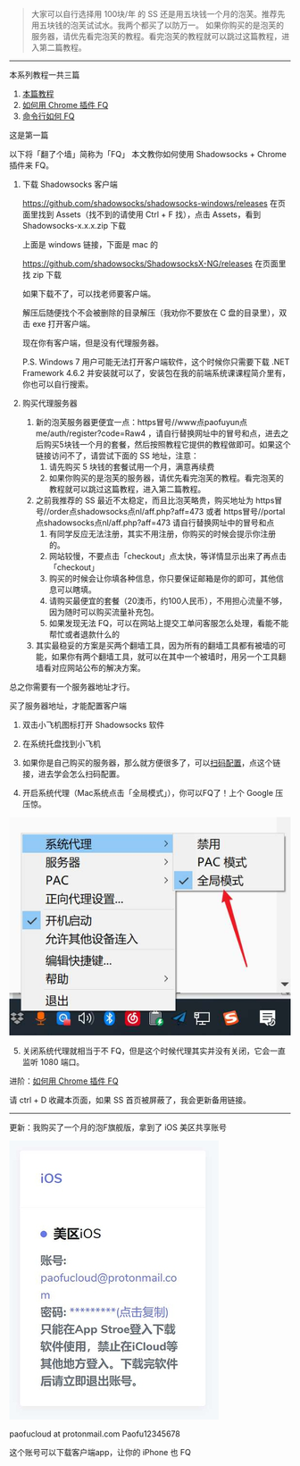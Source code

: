 > 大家可以自行选择用 100块/年 的 SS 还是用五块钱一个月的泡芙。推荐先用五块钱的泡芙试试水。我两个都买了以防万一。
> 如果你购买的是泡芙的服务器，请优先看完泡芙的教程。看完泡芙的教程就可以跳过这篇教程，进入第二篇教程。



---
本系列教程一共三篇

1. [本篇教程](https://github.com/sun-shadow/Surf_the_Internet/blob/master/%E5%85%A5%E9%97%A8%E7%AF%87.md)
2. [如何用 Chrome 插件 FQ](https://github.com/sun-shadow/Surf_the_Internet/blob/master/%E6%8F%92%E4%BB%B6%E7%AF%87.md)
3. [命令行如何 FQ](https://github.com/sun-shadow/Surf_the_Internet/blob/master/%E5%91%BD%E4%BB%A4%E8%A1%8C%E7%AF%87.md)

这是第一篇


以下将「翻了个墙」简称为「FQ」
本文教你如何使用 Shadowsocks + Chrome 插件来 FQ。

1. 下载 Shadowsocks 客户端

    https://github.com/shadowsocks/shadowsocks-windows/releases 在页面里找到 Assets（找不到的请使用 Ctrl + F 找），点击 Assets，看到 Shadowsocks-x.x.x.zip 下载

    上面是 windows 链接，下面是 mac 的

    https://github.com/shadowsocks/ShadowsocksX-NG/releases 在页面里找 zip 下载

    如果下载不了，可以找老师要客户端。

    解压后随便找个不会被删除的目录解压（我劝你不要放在 C 盘的目录里），双击 exe 打开客户端。

    现在你有客户端，但是没有代理服务器。

    P.S. Windows 7 用户可能无法打开客户端软件，这个时候你只需要下载 .NET Framework 4.6.2 并安装就可以了，安装包在我的前端系统课课程简介里有，你也可以自行搜索。


2. 购买代理服务器

    1. 新的泡芙服务器更便宜一点：https冒号//www点paofuyun点me/auth/register?code=Raw4 ，请自行替换网址中的冒号和点，进去之后购买5块钱一个月的套餐，然后按照教程它提供的教程做即可。如果这个链接访问不了，请尝试下面的 SS 地址，注意：
        1. 请先购买 5 块钱的套餐试用一个月，满意再续费
        2. 如果你购买的是泡芙的服务器，请优先看完泡芙的教程。看完泡芙的教程就可以跳过这篇教程，进入第二篇教程。
    2. 之前我推荐的 SS 最近不太稳定，而且比泡芙略贵，购买地址为 https冒号//order点shadowsocks点nl/aff.php?aff=473  或者 https冒号//portal点shadowsocks点nl/aff.php?aff=473 请自行替换网址中的冒号和点
        1. 有同学反应无法注册，其实不用注册，你购买的时候会提示你注册的。
        2. 网站较慢，不要点击「checkout」点太快，等详情显示出来了再点击「checkout」
        3. 购买的时候会让你填各种信息，你只要保证邮箱是你的即可，其他信息可以瞎填。
        4. 请购买最便宜的套餐（20澳币，约100人民币），不用担心流量不够，因为随时可以购买流量补充包。
        5. 如果发现无法 FQ，可以在网站上提交工单问客服怎么处理，看能不能帮忙或者退款什么的
    3. 其实最稳妥的方案是买两个翻墙工具，因为所有的翻墙工具都有被墙的可能，如果你有两个翻墙工具，就可以在其中一个被墙时，用另一个工具翻墙看对应网站公布的解决方案。
   
总之你需要有一个服务器地址才行。

买了服务器地址，才能配置客户端

1. 双击小飞机图标打开 Shadowsocks 软件
2. 在系统托盘找到小飞机
3. 如果你是自己购买的服务器，那么就方便很多了，可以[扫码配置](https://github.com/sun-shadow/Surf_the_Internet/blob/master/%E5%A6%82%E4%BD%95%E6%89%AB%E7%A0%81%E9%85%8D%E7%BD%AE.md)，点这个链接，进去学会怎么扫码配置。


4. 开启系统代理（Mac系统点击「全局模式」），你可以FQ了！上个 Google 压压惊。

![image](1.png)


5. 关闭系统代理就相当于不 FQ，但是这个时候代理其实并没有关闭，它会一直监听 1080 端口。



进阶：[如何用 Chrome 插件 FQ](https://github.com/sun-shadow/Surf_the_Internet/blob/master/%E6%8F%92%E4%BB%B6%E7%AF%87.md)

请 ctrl + D 收藏本页面，如果 SS 首页被屏蔽了，我会更新备用链接。

___

更新：我购买了一个月的泡F旗舰版，拿到了 iOS 美区共享账号


![image](2.png)


paofucloud at protonmail.com
Paofu12345678

这个账号可以下载客户端app，让你的 iPhone 也 FQ
